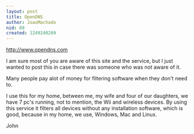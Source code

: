 ```yaml
---
layout: post
title: OpenDNS
author: JoaoMachado
nid: 89
created: 1249240209
---
```

<p><a href="http://www.opendns.com">http://www.opendns.com</a></p>
<p>I&nbsp;am sure most of you are aware of this site and the service, but I&nbsp;just wanted to post this in case there was someone who was not aware of it.</p>
<p>Many people pay alot of money for filtering software when they don't need to.</p>
<p>I&nbsp;use this for my home, between me, my wife and four of our daughters, we have 7 pc's running, not to mention, the Wii and wireless devices. By using this service it filters all devices without any installation software, which is good, because in my home, we use, Windows, Mac and Linux.</p>
<p>John</p>
<p>&nbsp;</p>
